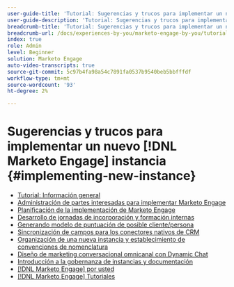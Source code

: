 ```yaml
---
user-guide-title: 'Tutorial: Sugerencias y trucos para implementar un nuevo [!DNL Marketo Engage] instancia '
user-guide-description: 'Tutorial: Sugerencias y trucos para implementar un nuevo [!DNL Marketo Engage] instancia '
breadcrumb-title: 'Tutorial: Sugerencias y trucos para implementar un nuevo [!DNL Marketo Engage] instancia '
breadcrumb-url: /docs/experiences-by-you/marketo-engage-by-you/tutorial-tips-and-tricks-for-implementing-a-new-instance/overview.html
index: true
role: Admin
level: Beginner
solution: Marketo Engage
auto-video-transcripts: true
source-git-commit: 5c97b4fa98a54c7891fa0537b9540beb5bbfffdf
workflow-type: tm+mt
source-wordcount: '93'
ht-degree: 2%

---
```



# Sugerencias y trucos para implementar un nuevo [!DNL Marketo Engage] instancia {#implementing-new-instance}

+ [Tutorial: Información general](./overview.md)
+ [Administración de partes interesadas para implementar Marketo Engage](./managing-stakeholder-communications.md)
+ [Planificación de la implementación de Marketo Engage](./planning-for-new-implementation.md)
+ [Desarrollo de jornadas de incorporación y formación internas](./internal-training-roadshow.md)
+ [Generando modelo de puntuación de posible cliente/persona](./building-person-scoring-model.md)
+ [Sincronización de campos para los conectores nativos de CRM](./syncing-fields-for-crm-integration.md)
+ [Organización de una nueva instancia y establecimiento de convenciones de nomenclatura](./organizing-new-instance.md)
+ [Diseño de marketing conversacional omnicanal con Dynamic Chat](./designing-omnichannel-conversational-marketing.md)
+ [Introducción a la gobernanza de instancias y documentación](./documenting-your-instance.md)
+ [[!DNL Marketo Engage] por usted](/https://experienceleague.adobe.com/en/docs/experiences-by-you/experiences-by-you/marketo-engage/overview)
+ [[!DNL Marketo Engage] Tutoriales](https://experienceleague.adobe.com/docs/marketo-learn/tutorials/overview.html?lang=es)